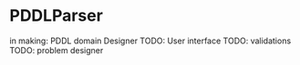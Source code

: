 # PDDLParser
in making: PDDL domain Designer 
TODO: User interface
TODO: validations
TODO: problem designer
